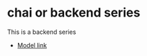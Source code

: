 # chai or backend series

This is a backend series

- [Model link](https://app.eraser.io/workspace/BWnz5oJHv8HWNyD8FcZN?origin=share)   